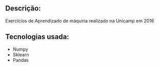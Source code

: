 ## Descrição:
Exercícios de Aprendizado de máquina  realizado na Unicamp em 2016

## Tecnologias usada:
- Numpy
- Sklearn
- Pandas
